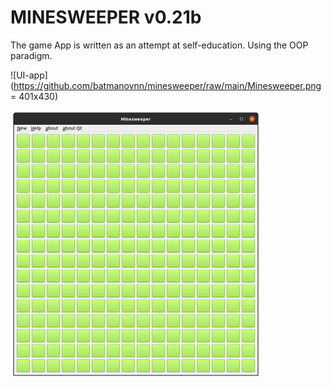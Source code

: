 # MINESWEEPER v0.21b

The game App is written as an attempt at self-education. Using the OOP paradigm. 

![UI-app](https://github.com/batmanovnn/minesweeper/raw/main/Minesweeper.png = 401x430)

<img src="https://github.com/batmanovnn/minesweeper/raw/main/Minesweeper.png" width="401">
